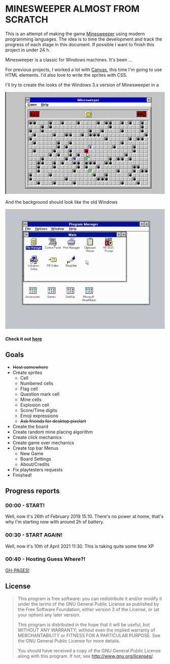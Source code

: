 # MINESWEEPER ALMOST FROM SCRATCH
This is an attempt of making the game [Minesweeper](https://en.wikipedia.org/wiki/Minesweeper)
using modern programming languages. The idea is to time the development and track the progress of each stage in this document. If possible I want to finish this project in under 24 h.

Minesweeper is a classic for Windows machines. It's been ...

For previous projects, I worked a lot with [Canvas](https://developer.mozilla.org/en-US/docs/Web/API/Canvas_API), this time I'm
going to use HTML elements. I'd also love to write the sprites with CSS.

I'll try to create the looks of the Windows 3.x version of Minesweeper in a

![Minesweeper](report-assets/windows-minesweeper.png)

And the background should look like the old Windows

![Windows 3.x](report-assets/windows3x.png)

#### Check it out [here](https://minesweeper-almost-from-scratch.firebaseapp.com/)

## Goals

* ~~Host somewhere~~
* Create sprites
    * Cell
    * Numbered cells
    * Flag cell
    * Question mark cell
    * Mine cells
    * Explosion cell
    * Score/Time digits
    * Emoji expressions
    * ~~Ask friends for desktop pixelart~~
* Create the board
* Create random mine placing algorithm
* Create click mechanics
* Create game over mechanics
* Create top bar Menus
    * New Game
    * Board Settings
    * About/Credits
* Fix playtesters requests
* Finished!

## Progress reports
### 00:00 - START! 
Well, now it's 26th of February 2019 15:10. There's no power at home, 
that's why I'm starting now with around 2h of battery.

### 00:30 - START AGAIN!
Well, now it's 10th of April 2021 11:30. This is taking quite some 
time XP 

### 00:40 - Hosting Guess Where?!
[GH-PAGES!](https://pages.github.com/)


## License

> This program is free software: you can redistribute it and/or modify it under the terms of the GNU General Public License as published by the Free Software Foundation, either version 3 of the License, or (at your option) any later version.
>
> This program is distributed in the hope that it will be useful, but WITHOUT ANY WARRANTY; without even the implied warranty of MERCHANTABILITY or FITNESS FOR A PARTICULAR PURPOSE. See the GNU General Public License for more details.
>
> You should have received a copy of the GNU General Public License along with this program. If not, see http://www.gnu.org/licenses/.
